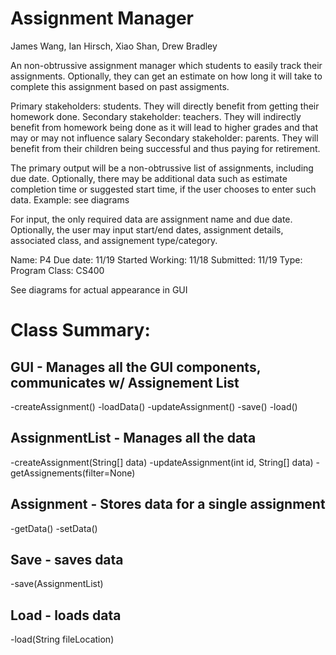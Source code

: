 # Assignment Manager

James Wang, Ian Hirsch, Xiao Shan, Drew Bradley

An non-obtrussive assignment manager which students to easily track their assignments. Optionally, they can get an estimate on how long it will take to complete this assignment based on past assigments.

Primary stakeholders: students. They will directly benefit from getting their homework done.
Secondary stakeholder: teachers. They will indirectly benefit from homework being done as it will lead to higher grades and that may or may not influence salary
Secondary stakeholder: parents. They will benefit from their children being successful and thus paying for retirement.

The primary output will be a non-obtrussive list of assignments, including due date. Optionally, there may be additional data such as estimate completion time or suggested start time, if the user chooses to enter such data. Example: see diagrams

For input, the only required data are assignment name and due date. Optionally, the user may input start/end dates, assignment details, associated class, and assignement type/category.

Name: P4       Due date: 11/19        Started Working: 11/18       Submitted: 11/19       Type: Program         Class: CS400       

See diagrams for actual appearance in GUI



# Class Summary:

## GUI - Manages all the GUI components, communicates w/ Assignement List
-createAssignment()
-loadData()
-updateAssignment()
-save()
-load()

## AssignmentList - Manages all the data
-createAssignment(String[] data)
-updateAssignment(int id, String[] data)
-getAssignements(filter=None)

## Assignment - Stores data for a single assignment
-getData()
-setData()


## Save - saves data
-save(AssignmentList)

## Load - loads data
-load(String fileLocation)
